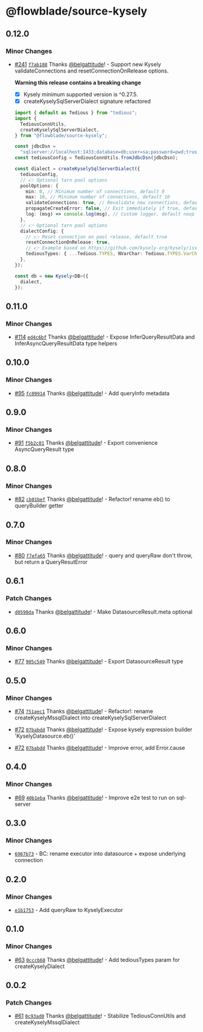 # @flowblade/source-kysely

## 0.12.0

### Minor Changes

- [#241](https://github.com/belgattitude/flowblade/pull/241) [`f7ab188`](https://github.com/belgattitude/flowblade/commit/f7ab1881c1c7fdc8571c96cf09c49ad9387ed8f9) Thanks [@belgattitude](https://github.com/belgattitude)! - Support new Kysely validateConnections and resetConnectionOnRelease options.

  **Warning this release contains a breaking change**

  - [x] Kysely minimum supported version is ^0.27.5.
  - [x] createKyselySqlServerDialect signature refactored

  ```typescript
  import { default as Tedious } from "tedious";
  import {
    TediousConnUtils,
    createKyselySqlServerDialect,
  } from "@flowblade/source-kysely";

  const jdbcDsn =
    "sqlserver://localhost:1433;database=db;user=sa;password=pwd;trustServerCertificate=true;encrypt=false";
  const tediousConfig = TediousConnUtils.fromJdbcDsn(jdbcDsn);

  const dialect = createKyselySqlServerDialect({
    tediousConfig,
    // 👉 Optional tarn pool options
    poolOptions: {
      min: 0, // Minimum number of connections, default 0
      max: 10, // Minimum number of connections, default 10
      validateConnections: true, // Revalidate new connections, default true
      propagateCreateError: false, // Exit immediately if true, default false
      log: (msg) => console.log(msg), // Custom logger, default noop
    },
    // 👉 Optional tarn pool options
    dialectConfig: {
      // 👉 Reset connection on pool release, default true
      resetConnectionOnRelease: true,
      // 👉 Example based on https://github.com/kysely-org/kysely/issues/1161#issuecomment-2384539764
      tediousTypes: { ...Tedious.TYPES, NVarChar: Tedious.TYPES.VarChar },
    },
  });

  const db = new Kysely<DB>({
    dialect,
  });
  ```

## 0.11.0

### Minor Changes

- [#114](https://github.com/belgattitude/flowblade/pull/114) [`ed4c6bf`](https://github.com/belgattitude/flowblade/commit/ed4c6bf9b5997d497faa74ff584e971cf7829308) Thanks [@belgattitude](https://github.com/belgattitude)! - Expose InferQueryResultData and InferAsyncQueryResultData type helpers

## 0.10.0

### Minor Changes

- [#95](https://github.com/belgattitude/flowblade/pull/95) [`fc09914`](https://github.com/belgattitude/flowblade/commit/fc0991492a5a9d07d99aad24b1ee3d1f7c615c83) Thanks [@belgattitude](https://github.com/belgattitude)! - Add queryInfo metadata

## 0.9.0

### Minor Changes

- [#91](https://github.com/belgattitude/flowblade/pull/91) [`f5b2c01`](https://github.com/belgattitude/flowblade/commit/f5b2c01d15a13e042916404284c96a2705a8c545) Thanks [@belgattitude](https://github.com/belgattitude)! - Export convenience AsyncQueryResult type

## 0.8.0

### Minor Changes

- [#82](https://github.com/belgattitude/flowblade/pull/82) [`cb01bef`](https://github.com/belgattitude/flowblade/commit/cb01bef93a01a366ef4229bcc13f2091a7ea1586) Thanks [@belgattitude](https://github.com/belgattitude)! - Refactor! rename eb() to queryBuilder getter

## 0.7.0

### Minor Changes

- [#80](https://github.com/belgattitude/flowblade/pull/80) [`f7efa65`](https://github.com/belgattitude/flowblade/commit/f7efa65382e1b1a1642582f0c31145806d905282) Thanks [@belgattitude](https://github.com/belgattitude)! - query and queryRaw don't throw, but return a QueryResutError

## 0.6.1

### Patch Changes

- [`d0590da`](https://github.com/belgattitude/flowblade/commit/d0590dac858757b8479371ff6c8af131acdbfcc7) Thanks [@belgattitude](https://github.com/belgattitude)! - Make DatasourceResult.meta optional

## 0.6.0

### Minor Changes

- [#77](https://github.com/belgattitude/flowblade/pull/77) [`905c549`](https://github.com/belgattitude/flowblade/commit/905c5495e20ceee3121b64e820c9185719978406) Thanks [@belgattitude](https://github.com/belgattitude)! - Export DatasourceResult type

## 0.5.0

### Minor Changes

- [#74](https://github.com/belgattitude/flowblade/pull/74) [`751aec1`](https://github.com/belgattitude/flowblade/commit/751aec1ab2801815a05ff778eea79e952214da89) Thanks [@belgattitude](https://github.com/belgattitude)! - Refactor!: rename createKyselyMssqlDialect into createKyselySqlServerDialect

- [#72](https://github.com/belgattitude/flowblade/pull/72) [`07babdd`](https://github.com/belgattitude/flowblade/commit/07babddf52d186c9994731835d038615e338d657) Thanks [@belgattitude](https://github.com/belgattitude)! - Expose kysely expression builder 'KyselyDatasource.eb()'

- [#72](https://github.com/belgattitude/flowblade/pull/72) [`07babdd`](https://github.com/belgattitude/flowblade/commit/07babddf52d186c9994731835d038615e338d657) Thanks [@belgattitude](https://github.com/belgattitude)! - Improve error, add Error.cause

## 0.4.0

### Minor Changes

- [#69](https://github.com/belgattitude/flowblade/pull/69) [`40b1eba`](https://github.com/belgattitude/flowblade/commit/40b1eba863dd12b7c9c4187b658b9d4158589451) Thanks [@belgattitude](https://github.com/belgattitude)! - Improve e2e test to run on sql-server

## 0.3.0

### Minor Changes

- [`6967b73`](https://github.com/belgattitude/flowblade/commit/6967b73057c2f7297377951c5bebd9fbcac93115) - BC: rename executor into datasource + expose underlying connection

## 0.2.0

### Minor Changes

- [`e1b1753`](https://github.com/belgattitude/flowblade/commit/e1b1753100361d67995f73abf4cb3faeddaccb46) - Add queryRaw to KyselyExecutor

## 0.1.0

### Minor Changes

- [#63](https://github.com/belgattitude/flowblade/pull/63) [`0cccb60`](https://github.com/belgattitude/flowblade/commit/0cccb602d81f47a2827b8a3461a798f7f3ec38e8) Thanks [@belgattitude](https://github.com/belgattitude)! - Add tediousTypes param for createKyselyDialect

## 0.0.2

### Patch Changes

- [#61](https://github.com/belgattitude/flowblade/pull/61) [`0c93ad0`](https://github.com/belgattitude/flowblade/commit/0c93ad0c8d7711432937446fe76012fa8413527e) Thanks [@belgattitude](https://github.com/belgattitude)! - Stabilize TediousConnUtils and createKyselyMssqlDialect
